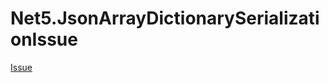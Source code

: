 # Net5.JsonArrayDictionarySerializationIssue
[Issue](https://github.com/dotnet/runtime/issues/60630)
